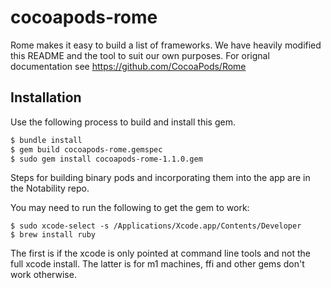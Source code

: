 # cocoapods-rome

Rome makes it easy to build a list of frameworks. We have heavily modified this README and the tool to suit our own purposes. For orignal documentation see https://github.com/CocoaPods/Rome

## Installation

Use the following process to build and install this gem.

```bash
$ bundle install
$ gem build cocoapods-rome.gemspec
$ sudo gem install cocoapods-rome-1.1.0.gem
```

Steps for building binary pods and incorporating them into the app are in the Notability repo.

You may need to run the following to get the gem to work:
```
$ sudo xcode-select -s /Applications/Xcode.app/Contents/Developer 
$ brew install ruby
```

The first is if the xcode is only pointed at command line tools and not the full xcode install.
The latter is for m1 machines, ffi and other gems don't work otherwise.